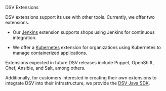 ﻿[title]: # (DSV Extensions)
[tags]: # (,)
[priority]: # (11000)

DSV Extensions

DSV extensions support its use with other tools. Currently, we offer two extensions.

* Our [Jenkins](.\01-jenkins.htm) extension supports shops using Jenkins for continuous integration.

* We offer a [Kubernetes](.\02-kubernetes.htm) extension for organizations using Kubernetes to manage containerized applications.

Extensions expected in future DSV releases include Puppet, OpenShift, Chef, Ansible, and Salt, among others.

Additionally, for customers interested in creating their own extensions to integrate DSV into their infrastructure, we provide the [DSV Java SDK](.\03-dsvjavasdk.htm).

